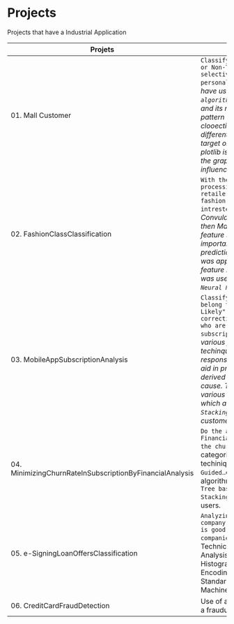 # Projects
Projects that have a Industrial Application

|Projets|Description|
|--- |--- |
|01. Mall Customer|`Classify a individual into Target or Non-Target so that we can selectively focus on sending personalized campaign to them.` *I have used `K-Mean clustering algorithms` to study each features and its relation with the spending pattern of users and then clooectively combined them to differentiate a target user from non target one. The results views from plotlib is amazing as you can rotate the graph to see each feature influence on the classification*|
|02. FashionClassClassification| `With the help of image processing, help an Online retailer to selectively recommend fashion items a person is intrested in.` *I have used Convulation to detect features and then MaxPooling to reduce the feature space and focus only on important features that help me in prediction. Then flattening process was applied to convert the input feature in the required form which was used to train a `Artificial Neural Network` to train and predict.*|
|03. MobileAppSubscriptionAnalysis|`Classify the customer if they belong to "Unlikely" & "Very-Likely" so that we can take corrective action for customer who are likely to end their subscription.`*I have applied various feature transformation techinque to transform response/target variable in order to aid in prediction. I have also derived new featues for the same cause. Then by training data on various machine learning techinque which also include `Voting` and `Stacking` I seperated our target customer from non-target one.*|
|04. MinimizingChurnRateInSubscriptionByFinancialAnalysis| `Do the analysis of data from a Financial mobile app to minimize the churn rate`.I have used various categorical encoding techiniques(`OneHot,Target Guided`..etc) to provide aid for ML algorithm(`Linear,Non-Linear and Tree based, Ensembling,Voting and Stacking`) in its classification of users.|
|05. e-SigningLoanOffersClassification|`Analyzing dataset from P2P company to check its users data is good enough to enroll our companies e-signing loan page`. Technical Stacks : Exploratory Data Analysis,Correlation Heatmap, Histogram, OneHotEncoding,Mean Encoding,Ordered Label Encoding, StandarScaler,RobustScaler,various Machine Learning Models|
|06. CreditCardFraudDetection|Use of a Neural Network to predict a fraudulent credit card transaction|
